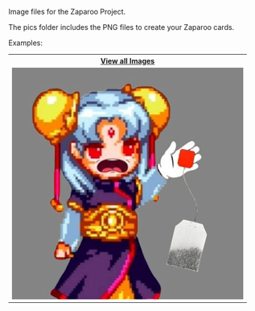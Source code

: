 Image files for the Zaparoo Project.

The pics folder includes the PNG files to create your Zaparoo cards.

Examples:
<table>
<tr>
 <th><a href="https://github.com/ArcadeKaren/Arcade-Karen-Loading-System/tree/main/Arcade-Karen-Pics">View all Images</a></th>
</tr>
<tr>
<td>
   
   <img src="https://github.com/ArcadeKaren/Arcade-Karen-Loading-System/blob/main/karren.png" />
   
 </td>
</tr>
</table>
